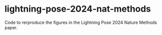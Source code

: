 # lightning-pose-2024-nat-methods
Code to rerproduce the figures in the Lightning Pose 2024 Nature Methods paper.
